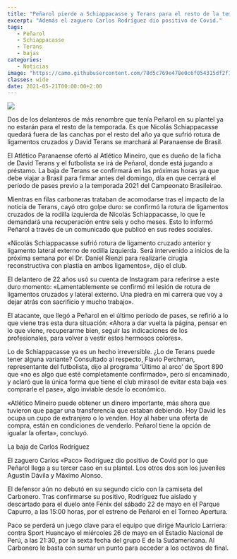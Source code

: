 ```yaml
---
title: "Peñarol pierde a Schiappacasse y Terans para el resto de la temporada"
excerpt: "Además el zaguero Carlos Rodríguez dio positivo de Covid."
tags:
   - Peñarol
   - Schiappacasse
   - Terans
   - bajas
categories:
   - Noticias
image: "https://camo.githubusercontent.com/78d5c769e478e0c6f054315df2f11d816f89d44bc0ccc0ccdf860f161a55b4a9/68747470733a2f2f7777772e72657075626c6963612e636f6d2e75792f77702d636f6e74656e742f75706c6f6164732f323032312f30352f50656e61726f6c2d392e6a7067"
classes: wide
date: 2021-05-21T00:00:00+2:00
---
```



<img src="https://camo.githubusercontent.com/78d5c769e478e0c6f054315df2f11d816f89d44bc0ccc0ccdf860f161a55b4a9/68747470733a2f2f7777772e72657075626c6963612e636f6d2e75792f77702d636f6e74656e742f75706c6f6164732f323032312f30352f50656e61726f6c2d392e6a7067">


Dos de los delanteros de más renombre que tenía Peñarol en su plantel ya no estarán para el resto de la temporada. Es que Nicolás Schiappacasse quedará fuera de las canchas por el resto del año ya que sufrió rotura de ligamentos cruzados y David Terans se marchará al Paranaense de Brasil.


El Atlético Paranaense ofertó al Atlético Mineiro, que es dueño de la ficha de David Terans y el futbolista se irá de Peñarol, donde está jugando a préstamo. La baja de Terans se confirmará en las próximas horas ya que debe viajar a Brasil para firmar antes del domingo, día en que cerrará el período de pases previo a la temporada 2021 del Campeonato Brasileirao.


Mientras en filas carboneras trataban de acomodarse tras el impacto de la noticia de Terans, cayó otro golpe duro: se confirmó la rotura de ligamentos cruzados de la rodilla izquierda de Nicolás Schiappacasse, lo que le demandará una recuperación entre seis y ocho meses. Esto lo informó Peñarol a través de un comunicado que publicó en sus redes sociales.


«Nicolás Schiappacasse sufrió rotura de ligamento cruzado anterior y ligamento lateral externo de rodilla izquierda. Será intervenido a inicios de la próxima semana por el Dr. Daniel Rienzi para realizarle cirugía reconstructiva con plastia en ambos ligamentos», dijo el club.


El delantero de 22 años usó su cuenta de Instagram para referirse a este duro momento: «Lamentablemente se confirmó mi lesión de rotura de ligamentos cruzados y lateral externo. Una piedra en mi carrera que voy a dejar atrás con sacrificio y mucho trabajo».


El atacante, que llegó a Peñarol en el último período de pases, se refirió a lo que viene tras esta dura situación: «Ahora a dar vuelta la página, pensar en lo que viene, recuperarme bien, seguir las indicaciones de los profesionales, para volver a vestir estos hermosos colores».


Lo de Schiappacasse ya es un hecho irreversible. ¿Lo de Terans puede tener alguna variante? Consultado al respecto, Flavio Perchman, representante del futbolista, dijo al programa ‘Último al arco’ de Sport 890 que «no es algo que esté completamente confirmado», pero sí encaminado, y aclaró que la única forma que tiene el club mirasol de evitar esta baja «es comprarle el pase», algo inviable desde lo económico.


«Atlético Mineiro puede obtener un dinero importante, más ahora que tuvieron que pagar una transferencia que estaban debiendo. Hoy David les ocupa un cupo de extranjero o lo venden. Hoy al haber una oferta de compra, están en condiciones de venderlo. Peñarol tiene la opción de igualar la oferta», concluyó.


La baja de Carlos Rodríguez


El zaguero Carlos «Paco» Rodríguez dio positivo de Covid por lo que Peñarol llega a su tercer caso en su plantel. Los otros dos son los juveniles Agustín Dávila y Máximo Alonso.


El defensor aún no debutó en su segundo ciclo con la camiseta del Carbonero. Tras confirmarse su positivo, Rodríguez fue aislado y descartado para el duelo ante Fénix del sábado 22 de mayo en el Parque Capurro, a las 15:00 horas, por el estreno de Peñarol en el Torneo Apertura.


Paco se perderá un juego clave para el equipo que dirige Mauricio Larriera: contra Sport Huancayo el miércoles 26 de mayo en el Estadio Nacional de Perú, a las 21:30, por la sexta fecha del grupo E de la Sudamericana. Al Carbonero le basta con sumar un punto para acceder a los octavos de final.


